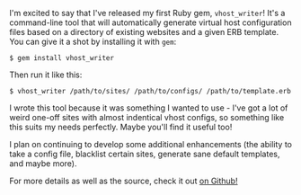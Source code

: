 I'm excited to say that I've released my first Ruby gem, `vhost_writer`! It's a command-line tool that will automatically generate virtual host configuration files based on a directory of existing websites and a given ERB template. You can give it a shot by installing it with `gem`:

	$ gem install vhost_writer
    
Then run it like this:

	$ vhost_writer /path/to/sites/ /path/to/configs/ /path/to/template.erb
    
I wrote this tool because it was something I wanted to use - I've got a lot of weird one-off sites with almost indentical vhost configs, so something like this suits my needs perfectly. Maybe you'll find it useful too!

I plan on continuing to develop some additional enhancements (the ability to take a config file, blacklist certain sites, generate sane default templates, and maybe more).

For more details as well as the source, check it out [on Github!](https://github.com/brianokeefe/vhost_writer)